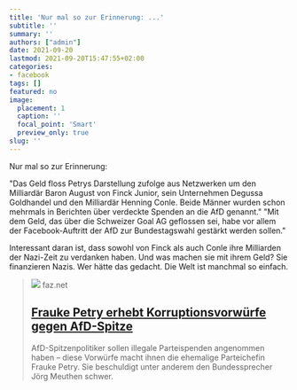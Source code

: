 ```yaml
---
title: 'Nur mal so zur Erinnerung: ...'
subtitle: ''
summary: ''
authors: ["admin"]
date: 2021-09-20
lastmod: 2021-09-20T15:47:55+02:00
categories:
- facebook
tags: []
featured: no
image:
  placement: 1
  caption: ''
  focal_point: 'Smart'
  preview_only: true
slug: ''
---
```

Nur mal so zur Erinnerung:

"Das Geld floss Petrys Darstellung zufolge aus Netzwerken um den Milliardär Baron August von Finck Junior, sein Unternehmen Degussa Goldhandel und den Milliardär Henning Conle. Beide Männer wurden schon mehrmals in Berichten über verdeckte Spenden an die AfD genannt."
"Mit dem Geld, das über die Schweizer Goal AG geflossen sei, habe vor allem der Facebook-Auftritt der AfD zur Bundestagswahl gestärkt werden sollen."

Interessant daran ist, dass sowohl von Finck als auch Conle ihre Milliarden der Nazi-Zeit zu verdanken haben. Und was machen sie mit ihrem Geld? Sie finanzieren Nazis. Wer hätte das gedacht. Die Welt ist manchmal so einfach.
> [![](https://media1.faz.net/ppmedia/aktuell/2371205607/1.7391541/facebook_teaser/frauke-petry-bei-einer.jpg)](https://www.faz.net/aktuell/politik/inland/frauke-petry-erhebt-korruptionsvorwuerfe-gegen-afd-spitze-17391539.html)
> faz.net
> ## [Frauke Petry erhebt Korruptionsvorwürfe gegen AfD-Spitze](https://www.faz.net/aktuell/politik/inland/frauke-petry-erhebt-korruptionsvorwuerfe-gegen-afd-spitze-17391539.html)
>
>AfD-Spitzenpolitiker sollen illegale Parteispenden angenommen haben – diese Vorwürfe macht ihnen die ehemalige Parteichefin Frauke Petry. Sie beschuldigt unter anderem den Bundessprecher Jörg Meuthen schwer.

